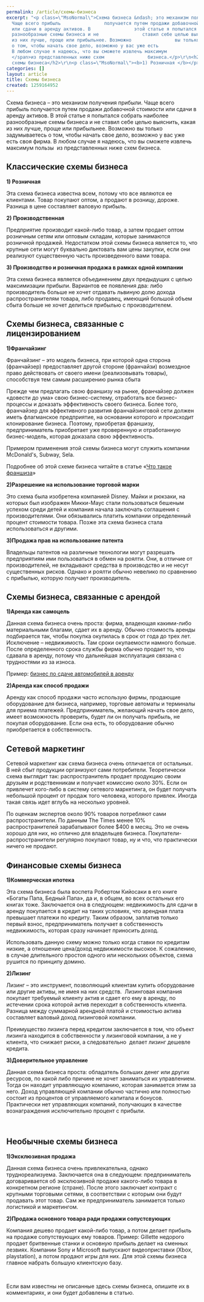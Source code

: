 ```yaml
---
permalink: /article/схемы-бизнеса
excerpt: "<p class=\"MsoNormal\">Cхема бизнеса &ndash; это механизм получения прибыли.
  Чаще всего прибыль                получается путем продажи добавочной стоимости
  или сдачи в аренду активов. В                этой статье я попытался собрать наиболее
  разнообразные схемы бизнеса и не                ставил себе целью выяснить, какая
  из них лучше, проще или прибыльнее. Возможно                вы только задумываетесь
  о том, чтобы начать свое дело, возможно у вас уже есть                своя фирма.
  В любом случае я надеюсь, что вы сможете извлечь максимум                пользы<span>&nbsp;
  </span>из представленных ниже схем                бизнеса.</p>\r\n<h2>Классические
  схемы бизнеса</h2>\r\n<p class=\"MsoNormal\"><b>1) Розничная </b></p>"
categories: []
layout: article
title: Схемы бизнеса
created: 1259164952
---
```

<p class="MsoNormal">Cхема бизнеса &ndash; это механизм получения прибыли. Чаще всего прибыль                получается путем продажи добавочной стоимости или сдачи в аренду активов. В                этой статье я попытался собрать наиболее разнообразные схемы бизнеса и не                ставил себе целью выяснить, какая из них лучше, проще или прибыльнее. Возможно                вы только задумываетесь о том, чтобы начать свое дело, возможно у вас уже есть                своя фирма. В любом случае я надеюсь, что вы сможете извлечь максимум                пользы<span>&nbsp; </span>из представленных ниже схем                бизнеса.</p>
<h2>Классические схемы бизнеса</h2>
<p class="MsoNormal"><b>1) Розничная </b></p>
<p class="MsoNormal">Эта схема бизнеса известна всем, потому что все являются ее                клиентами. Товар покупают оптом, а продают в розницу, дороже. Разница в цене                составляет валовую прибыль.</p>
<p class="MsoNormal"><b>2) Производственная</b></p>
<p class="MsoNormal">Предприятие производит какой-либо товар, а затем продает                оптом розничным сетям или оптовым складам, которые занимаются розничной                продажей. Недостатком этой схемы бизнеса является то, что крупные сети могут                буквально диктовать вам цены закупки, если они реализуют существенную часть                произведенного вами товара.</p>
<p class="MsoNormal"><b>3) Производство и                розничная продажа в рамках одной компании</b></p>
<p class="MsoNormal">Эта схема бизнеса является объединением двух предыдущих с                целью максимизации прибыли. Вариантов ее появления два: либо производитель                больше не хочет отдавать львиную долю дохода распространителям товара, либо                продавец, имеющий большой объем сбыта больше не хочет делиться прибылью с                производителем.</p>
<h2>Схемы бизнеса, связанные с лицензированием</h2>
<p class="MsoNormal"><b>1)Франчайзинг</b></p>
<p class="MsoNormal">Франчайзинг &ndash; это модель бизнеса, при которой одна сторона                (франчайзер) предоставляет другой стороне (франчайзи) возмездное право                действовать от своего имени (реализовывать товары), способствуя тем самым                расширению рынка сбыта</p>
<p class="MsoNormal">Прежде чем предлагать свою франшизу на рынке, франчайзер                должен &laquo;довести до ума&raquo; свою бизнес-систему, отработать все бизнес-процессы и                доказать эффективность своего бизнеса. Более того, франчайзер для эффективного                развития франчайзинговой сети должен иметь флагманское предприятие, на                основании которого и происходит клонирование бизнеса. Поэтому, приобретая                франшизу, предприниматель приобретает уже проверенную и отработанную                бизнес-модель, которая доказала свою эффективность.</p>
<p class="MsoNormal">Примером применения этой схемы бизнеса могут служить                компании McDonald's, Subway, Sela.</p>
<p class="MsoNormal">Подробнее об этой схеме бизнеса читайте в статье &laquo;<a href="http://www.business101.ru/article/что-такое-франшиза">Что такое                франшиза</a>&raquo;</p>
<p class="MsoNormal"><b>2)Разрешение на                использование торговой марки</b></p>
<p class="MsoNormal">Это схема была изобретена компанией Disney. Майки и рюкзаки,                на которых был изображен Микки-Маус стали пользоваться бешеным успехом среди                детей и компания начала заключать соглашения с производителями. Они обязывались                платить компании определенный процент стоимости товара. Позже эта схема бизнеса                стала использоваться и другими.</p>
<p class="MsoNormal"><b>3)Продажа прав на                использование патента</b></p>
<p class="MsoNormal">Владельцы патентов на различные технологии могут разрешать                предприятиям ими пользоваться в обмен на роялти. Они, в отличие от                производителей, не вкладывают средства в производство и не несут существенных                рисков. Однако и роялти обычно невелико по сравнению с прибылью, которую                получает производитель.</p>
<h2>Схемы бизнеса, связанные с арендой</h2>
<p class="MsoNormal"><b>1)Аренда как самоцель</b></p>
<p class="MsoNormal">Данная схема бизнеса очень проста: фирма, владеющая               какими-либо материальными благами, сдает их в аренду. Обычно стоимость аренды               подбирается так, чтобы покупка окупилась в срок от года до трех лет. Исключение               &ndash; недвижимость. Там сроки окупаемости намного больше. После определенного срока               службы фирма обычно продает то, что сдавала в аренду, потому что дальнейшая               эксплуатация связана с трудностями из за износа.</p>
<p class="MsoNormal">Пример: <a href="http://www.business101.ru/article/автомобили-в-аренду">бизнес по сдаче автомобилей в аренду</a></p>
<p class="MsoNormal"><b>2)Аренда как способ               продажи</b></p>
<p class="MsoNormal">Аренду как способ продажи часто использую фирмы, продающие               оборудование для бизнеса, например, торговые автоматы и терминалы для приема               платежей. Предприниматель, желающий начать свое дело, имеет возможность               проверить, будет ли он получать прибыль, не покупая оборудование. Если она               есть, то оборудование обычно приобретается в собственность.</p>
<h2>Сетевой маркетинг</h2>
<p class="MsoNormal">Сетевой маркетинг как схема бизнеса очень отличается от           остальных. В ней сбыт продукции организуют сами потребители. Теоретически схема           выглядит так: распространитель продает продукцию своим друзьям и родственникам           и получает комиссию около 30%. Если он привлечет кого-либо в систему сетевого           маркетинга, он будет получать небольшой процент от продаж того человека,           которого привлек. Иногда такая связь идет вглубь на несколько уровней.</p>
<p class="MsoNormal">По оценкам экспертов около 90% товаров потребляют сами           распространители. По данным The Times менее 10% распространителей зарабатывают           более $400 в месяц. Это не очень хорошо для них, но отлично для владельцев           бизнеса. Покупатели-распространители регулярно покупают товар, ну и что, что           практически ничего не продают.</p>
<h2>Финансовые схемы бизнеса</h2>
<p class="MsoNormal"><strong>1)Коммерческая ипотека</strong></p>
<p class="MsoNormal">Эта схема бизнеса была воспета Робертом Кийосаки в его книге         &laquo;Богаты Папа, Бедный Папа&raquo;, да и, в общем, во всех остальных его книгах тоже.         Заключается она в следующем: недвижимость для сдачи в аренду покупается в         кредит на таких условиях, что арендная плата превышает платежи по кредиту. Таким         образом, заплатив только первый взнос, предприниматель получает в собственность         недвижимость, которая сразу начинает приносить доход.</p>
<p class="MsoNormal">Использовать данную схему можно только когда ставки по         кредитам низкие, а отношение цена/доход недвижимости высокое. К сожалению, в         случае длительного простоя одного или нескольких объектов, схема рушится по         принципу домино.</p>
<p><strong>2)Лизинг</strong></p>
<p class="MsoNormal">Лизинг &ndash; это инструмент, позволяющий клиентам купить        оборудование или другие активы, не имея на них средств. <span>&nbsp;</span>Лизинговая компания покупает требуемый клиенту        актив и сдает его ему в аренду, по истечении срока которой актив переходит в        собственность клиента. Разница между суммарной арендной платой и стоимостью        актива составляет валовый доход лизинговой компании.</p>
<p class="MsoNormal">Преимущество лизинга перед кредитом заключается в том, что        объект лизинга находится в собственности у лизинговой компании, а не у клиента,        что снижает риски, а следовательно <span>&nbsp;</span>делает лизинг дешевле кредита.</p>
<p class="MsoNormal"><strong>3)Доверительное управление</strong></p>
<p class="MsoNormal">Данная схема бизнеса проста: обладатель больших денег или      других ресурсов, по какой либо причине не хочет заниматься их управлением.      Тогда он находит управляющую компанию, которая занимается этим за него. Доход      управляющей компании обычно частично или полностью состоит из процентов от управляемого      капитала и бонусов. Практически нет управляющих компаний, получающих в качестве      вознаграждения исключительно процент с прибыли.</p>
<p class="MsoNormal">&nbsp;</p>
<h2>Необычные схемы бизнеса</h2>
<p class="MsoNormal"><strong>1)Эксклюзивная продажа</strong></p>
<p class="MsoNormal">Данная схема бизнеса очень привлекательна, однако труднореализуема.   Заключается она в следующем: предприниматель договаривается об эксклюзивной   продаже какого-либо товара в конкретном регионе (стране). После этого заключает   контракт с крупными торговыми сетями, в соответствии с которым они будут   продавать этот товар. Сам же предприниматель занимается только логистикой и маркетингом.</p>
<p class="MsoNormal"><strong><span lang="EN-US">2)</span>Продажа   основного товара ради продажи сопустсвующих</strong></p>
<p class="MsoNormal">Компания дешево продает какой-либо товар, а потом делает прибыль   на продаже сопутствующих ему товаров. Пример: Gi<span lang="EN-US">l</span>lette недорого продает бритвенные   станки и основную прибыль делает на сменных лезвиях. Компании Sony и Microsoft   выпускают видеоприставки (Xbox, playstation), а потом продают игры для них. Для   этой схемы бизнеса главное набрать большую клиентскую базу.</p>
<p>&nbsp;</p>
<p>Если вам известны не описанные здесь схемы бизнеса, опишите               их в комментариях, и они будет добавлены в статью.&nbsp;</p>
